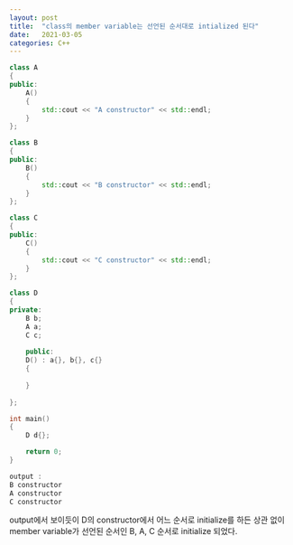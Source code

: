 ```yaml
---
layout: post
title:  "class의 member variable는 선언된 순서대로 intialized 된다"
date:   2021-03-05
categories: C++
---
```


```c++
class A
{
public:
    A()
    {
        std::cout << "A constructor" << std::endl;
    }
};

class B
{
public:
    B()
    {
        std::cout << "B constructor" << std::endl;
    }
};

class C
{
public:
    C()
    {
        std::cout << "C constructor" << std::endl;
    }
};

class D
{
private:
    B b;
    A a;
    C c;
    
    public:
    D() : a{}, b{}, c{}
    {
        
    }
    
};

int main()
{
    D d{};

    return 0;
}

output : 
B constructor       
A constructor
C constructor
```

output에서 보이듯이 D의 constructor에서 어느 순서로 initialize를 하든 상관 없이 member variable가 선언된 순서인 B, A, C 순서로 initialize 되었다.